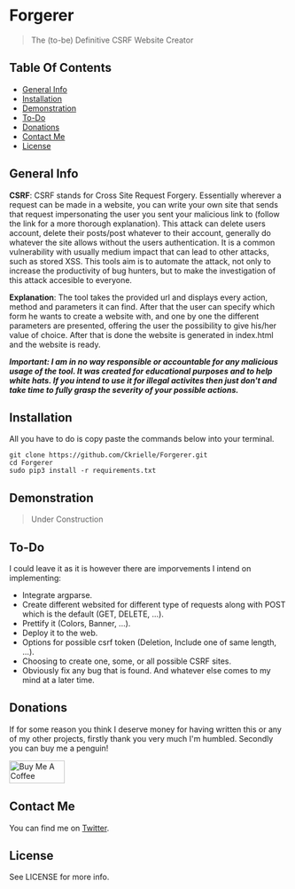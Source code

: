 # Forgerer
> The (to-be) Definitive CSRF Website Creator

## Table Of Contents
* [General Info](#general-info)
* [Installation](#installation)
* [Demonstration](#demonstration)
* [To-Do](#to-do)
* [Donations](#donations)
* [Contact Me](#contact-me)
* [License](#license)

## General Info
**CSRF**: CSRF stands for Cross Site Request Forgery. Essentially wherever a request can be made in a website, you can write your own site that sends that request impersonating the user you sent your malicious 
link to (follow the link for a more thorough explanation). This attack can delete users account, delete their posts/post whatever to their account, generally do whatever the site allows without the users authentication. It is a common vulnerability with usually medium impact that can lead to other attacks, such as stored XSS. This tools aim is to automate the attack, not only to increase the productivity of bug hunters, but to make the investigation of this attack accesible to everyone.

**Explanation**: The tool takes the provided url and displays every action, method and parameters it can find. After that the user can specify which form he wants to create a website with, and one by one the different parameters are presented, offering the user the possibility to give his/her value of choice. After that is done the website is generated in index.html and the website is ready.

***Important: I am in no way responsible or accountable for any malicious usage of the tool. It was created for educational purposes and to help white hats. If you intend to use it for illegal activites then
just don't and take time to fully grasp the severity of your possible actions.***

## Installation

All you have to do is copy paste the commands below into your terminal.
```
git clone https://github.com/Ckrielle/Forgerer.git
cd Forgerer
sudo pip3 install -r requirements.txt
```
## Demonstration

> Under Construction

## To-Do

I could leave it as it is however there are imporvements I intend on implementing:
* Integrate argparse.
* Create different websited for different type of requests along with POST which is the default (GET, DELETE, ...).
* Prettify it (Colors, Banner, ...).
* Deploy it to the web.
* Options for possible csrf token (Deletion, Include one of same length, ...).
* Choosing to create one, some, or all possible CSRF sites.
* Obviously fix any bug that is found.
And whatever else comes to my mind at a later time.

## Donations

If for some reason you think I deserve money for having written this or any of my other projects, firstly thank you very much I'm humbled. Secondly you can buy me a penguin!

<a href="https://www.buymeacoffee.com/Machina" target="_blank"><img src="https://cdn.buymeacoffee.com/buttons/default-pink.png" alt="Buy Me A Coffee" style="height: 41px !important;width: 100px !important;" ></a>

## Contact Me

You can find me on [Twitter](https://twitter.com/3xM4ch1n4).

## License

See LICENSE for more info.
